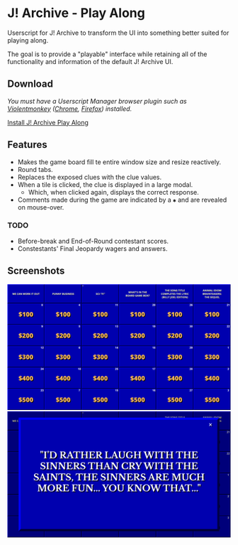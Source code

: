 # J! Archive - Play Along

Userscript for J! Archive to transform the UI into something better suited for playing along.

The goal is to provide a "playable" interface while retaining all of the functionality and information of the default J! Archive UI.

## Download

*You must have a Userscript Manager browser plugin such as [Violentmonkey](https://violentmonkey.github.io/) ([Chrome](https://chrome.google.com/webstore/detail/violent-monkey/jinjaccalgkegednnccohejagnlnfdag), [Firefox](https://addons.mozilla.org/firefox/addon/violentmonkey/)) installed.*

[Install J! Archive Play Along](https://github.com/NickPancakes/j-archive-play-along/raw/refs/heads/main/dist/j-archive-play-along.user.js)

## Features

- Makes the game board fill te entire window size and resize reactively.
- Round tabs.
- Replaces the exposed clues with the clue values.
- When a tile is clicked, the clue is displayed in a large modal.
  - Which, when clicked again, displays the correct response.
- Comments made during the game are indicated by a `✱` and are revealed on mouse-over.

### TODO

- Before-break and End-of-Round contestant scores.
- Constestants' Final Jeopardy wagers and answers.

## Screenshots

![Screenshot of a Round board using j! Archive Play Along.](/assets/screenshots/board.png)
![Screenshot of a Clue using j! Archive Play Along.](/assets/screenshots/clue.png)

